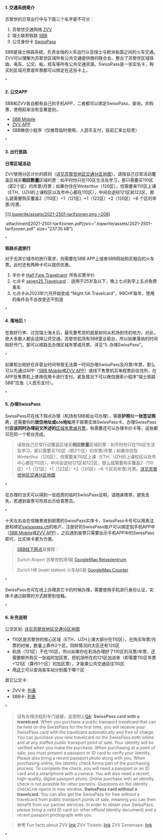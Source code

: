 #### **1. 交通系统简介**

苏黎世的日常出行中与下面三个名字密不可分：

1. 苏黎世交通网络 [ZVV](https://www.zvv.ch/zvv/en/home.html)
2. 瑞士联邦铁路 [SBB](https://www.sbb.ch/en)
3. 公交身份卡 [SwissPass](https://www.swisspass.ch/info/welcome)

SBB是瑞士铁路系统，负责全瑞的火车运行以及瑞士与欧洲各国之间的火车交通。ZVV可以理解为苏黎世区域所有公共交通提供商的联合会，整合了苏黎世区域铁路、电车、公交、船，缆车等所有公共交通资源。SwissPass是一张实名卡，购买的区域月票或年票都可以绑定在这张卡上。

^

#### **2. 公交APP**

SBB和ZVV各自都有自己的手机APP，二者都可以绑定SwissPass，查询，并购票，使用起来没有显著差别。

* [SBB Mobile](https://www.sbb.ch/de/fahrplan/mobile-fahrplaene/sbb-mobile.html)
* [ZVV APP](https://www.zvv.ch/zvv/de/service/apps/zvv-app.html)
* SBB微信小程序（仅推荐临时使用，人民币支付，目前汇率比较贵）

^

#### **3. 出行思路**

**日常区域活动**

ZVV使用分区计价的原则（[详见苏黎世地区交通分区地图](https://www.zvv.ch/zvv/en/travelcards-and-tickets/zones/zone-maps.html)）。请按自己日常活动覆盖区域买**相应数量**区域的票：如平时你只在110区生活及学习，那只需要买110区（即2个区）的年票/月票；如果你住在Winterthur（120区），但需要来110区上课（ETH、UZH的上课校区以及市中心都在110区），中间会途经121区和122区，那么就需要购买覆盖2（110区）+1（121区）+1（122区）+2（120区）=6 个区的年票/月票。

[![](.topwrite/assets/2021-2501-tarifzonen.png =208)](https://www.zvv.ch/zvv-assets/abos-und-tickets/zonen/2021-2501-tarifzonen.pdf)

:attachment[2021-2501-tarifzonen.pdf]{src=".topwrite/assets/2021-2501-tarifzonen.pdf" size="237.35 kB"}

^

**铁路长途旅行**

对于去其它城市的旅行需求，则需要在SBB APP上或者SBB网站购买相应的火车票。此时还有两种卡可以提供优惠。

1. 半价卡 [Half Fare Travelcard](https://www.sbb.ch/en/travelcards-and-tickets/railpasses/half-fare-travelcard.html): 所有买票半价
2. 七点卡 [seven25 Travelcard](https://www.sbb.ch/en/travelcards-and-tickets/railpasses/seven25-travelcard.html)： 适用于25岁及以下，晚上七点到早上五点免费乘车
3. 七点卡从2023年六月开始变成 "Night GA Travelcard"，99CHF每年，使用的条件会不会改变还不知道

^

#### **4. 落地后**！

在取好行李、过完瑞士海关后，最先要考虑的就是如何从机场到住的地方。对此，绝大多数人都会选择公共交通。苏黎世机场有SBB营业柜台，所以如果落地的时间刚好开门，那可以顺路去办理区域年票或月票，详见“5. 办理SwissPass”。

^

如果柜台刚好在非营业时间导致无法第一时间办理SwissPass及月票/年票，那么可以先通过APP（[SBB Mobile](https://www.sbb.ch/de/fahrplan/mobile-fahrplaene/sbb-mobile.html)或[ZVV APP](https://www.zvv.ch/zvv/de/service/apps/zvv-app.html)）或线下售票机买单程票前往住所，在APP及售票机上使用信用卡进行支付。紧急情况下可以微信搜索小程序"瑞士铁路SBB"应急（人民币支付）。

^

#### **5. 办理SwissPass**

SwissPass可在线下网点办理（机场有SBB柜台可办理），需要**护照**和**一张签证照片**，还需要你的**居住地址或c/o地址**用于邮寄实体SwissPass卡。办理SwissPass时**应该同时办理前文所述的**[区域年票或月票](https://www.zvv.ch/zvv/en/travelcards-and-tickets/travelcards/networkpass.html)，有需要还可以办理半价卡等，这些都可在同一个柜台完成。

> 请按自己日常行动覆盖区域买**相应数量**区域的票：如平时你只在110区生活及学习，那只需要买110区（即2个区）的年票/月票；如果你住在Winterthur（120区），但需要来110区上课（ETH、UZH的上课校区以及市中心都在110区），中间会途经121区和122区，那么就需要购买覆盖2（110区）+1（121区）+1（122区）+2（120区）=6 个区的年票/月票。[详见苏黎世地区交通分区地图](https://www.zvv.ch/zvv/en/travelcards-and-tickets/zones/zone-maps.html)

^

在办理的当天可以得到一张纸质的临时SwissPass证明，请随身携带，避免丢失，若遇到查票可将其出示给查票员。

^

十天左右会在信箱里收到邮寄的SwissPass实体卡，SwissPass卡号可以用来注册和绑定[swisspass.ch](https://www.swisspass.ch/register)的账户，注册好的SwissPass账户可以绑定到手机APP中（[SBB Mobile](https://www.sbb.ch/de/fahrplan/mobile-fahrplaene/sbb-mobile.html)或[ZVV APP](https://www.zvv.ch/zvv/de/service/apps/zvv-app.html)），之后遇到查票只需要出示手机APP中的SwissPass即可，比实体卡更为方便。

> [SBB线下网点](https://www.sbb.ch/en/station-services/at-the-station/services-at-the-station/gift-ideas/mondaine/points-of-sale.html)及推荐：
>
> Zurich Airport 苏黎世机场1层 [GoogleMap Reisezentrum](https://goo.gl/maps/v1efYctGYJcWsb3P9)
>
> Zurich HB (main station) 火车站0层 [GoogleMap Counter](https://goo.gl/maps/JTy8Kee2fbZ5SigC9)

^

SwissPass也可在线上办理其它卡的时候办理，需要使用手机进行身份认证，实体卡通过邮寄的方式邮寄到信箱。

^

#### **6. 补充说明**

公交区划: [详见苏黎世地区交通分区地图](https://www.zvv.ch/zvv/en/travelcards-and-tickets/zones/zone-maps.html)

* 110区是苏黎世的核心区域（ETH、UZH上课大部分在110区），在购买年票/月票的时候，数量上算作2个区。同样情况的大区还有120区
* 机场（121区）不在110区，所以如果你在机场办理好了110区的月票/年票，还需要额外购买一张临时加区票，把机场所在的121区加进来（即需要110区年票+121区（算作1个区）的加区票），才能乘公共交通前往110区
* 用[这个](https://www.zvv.ch/zvv/de/fahrplan/liniennetz/regionalnetz.tab-tab_1.html)可以查询各车站分别属于哪个区

其它公交卡:

* ZVV卡: [列表](https://www.zvv.ch/zvv/en/travelcards-and-tickets/travelcards.html)
* SBB卡: [列表](https://www.sbb.ch/en/travelcards-and-tickets/railpasses.html)

^

> 没有办理流程的专门链接，这里附上[QA](https://www.sbb.ch/en/help-and-contact/produkte-services/swisspass.html#anchor3):
> **SwissPass card with a travelcard**.
> When you purchase a public transport travelcard that can be held on the SwissPass for the first time, you will receive your SwissPass card with the travelcard automatically and free of charge. You can purchase your new travelcard on the SwissPass both online and at any staffed public transport point of sale.
> Your identity will be verified when you make the purchase. When purchasing at a point of sale, you must present a passport or ID card to verify your identity. Please also bring a recent passport photo along with you.
> When purchasing online, the identity check forms part of the purchasing process. To complete the check, you will need a passport or an ID card and a smartphone with a camera. You will also need a recent, high-quality, digital passport photo.
> Online purchase with an identity check is not possible for other persons.
> Questions on the identity checkLink opens in new window.
> **SwissPass card without a travelcard**.
> You can also get the SwissPass for free without a travelcard from public transport points of sale, meaning you can then benefit from our partner services. In order to obtain your SwissPass, please bring a valid ID card (or other official identity document) and a recent passport photograph with you.

> 参考
> Fun facts about ZVV [link](https://secrets.zvv.ch/)
> ZVV Tickets: [link](https://www.zvv.ch/zvv/en/travelcards-and-tickets/tickets.html)
> ZVV Zonemaps: [link](https://www.zvv.ch/zvv/en/travelcards-and-tickets/zones/zone-maps.html)

^
